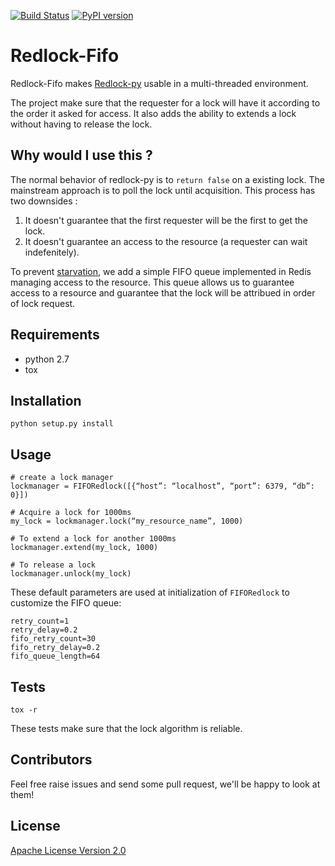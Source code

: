 [![Build Status](https://travis-ci.org/internap/netman.svg?branch=master)](https://travis-ci.org/internap/redlock-fifo)
[![PyPI version](https://badge.fury.io/py/redlock-fifo.svg)](http://badge.fury.io/py/redlock-fifo)

Redlock-Fifo
============

Redlock-Fifo makes [Redlock-py](https://github.com/SPSCommerce/redlock-py) usable in a multi-threaded environment.

The project make sure that the requester for a lock will have it according to the order it asked for access. It also 
adds the ability to extends a lock without having to release the lock.

Why would I use this ?
----------------------
The normal behavior of redlock-py is to `return false` on a existing lock. The mainstream approach is to 
poll the lock until acquisition. This process has two downsides :

1. It doesn't guarantee that the first requester will be the first to get the lock.
2. It doesn't guarantee an access to the resource (a requester can wait indefenitely).

To prevent [starvation](https://en.wikipedia.org/wiki/Starvation_%28computer_science%29), we add a simple FIFO queue 
implemented in Redis managing access to the resource. This queue allows us to guarantee access to a resource and guarantee
 that the lock will be attribued in order of lock request.

Requirements
------------

 * python 2.7
 * tox
 
Installation
------------

    python setup.py install

Usage
-----

    # create a lock manager
    lockmanager = FIFORedlock([{“host”: “localhost”, “port”: 6379, “db”: 0}]) 
    
    # Acquire a lock for 1000ms
    my_lock = lockmanager.lock(“my_resource_name”, 1000)
    
    # To extend a lock for another 1000ms
    lockmanager.extend(my_lock, 1000)
    
    # To release a lock
    lockmanager.unlock(my_lock)

These default parameters are used at initialization of `FIFORedlock` to customize the FIFO queue: 

    retry_count=1
    retry_delay=0.2
    fifo_retry_count=30
    fifo_retry_delay=0.2
    fifo_queue_length=64

Tests
-----

    tox -r
    
These tests make sure that the lock algorithm is reliable.

Contributors
------------
Feel free raise issues and send some pull request, we'll be happy to look at them!

License
-------
[Apache License Version 2.0](LICENSE)
